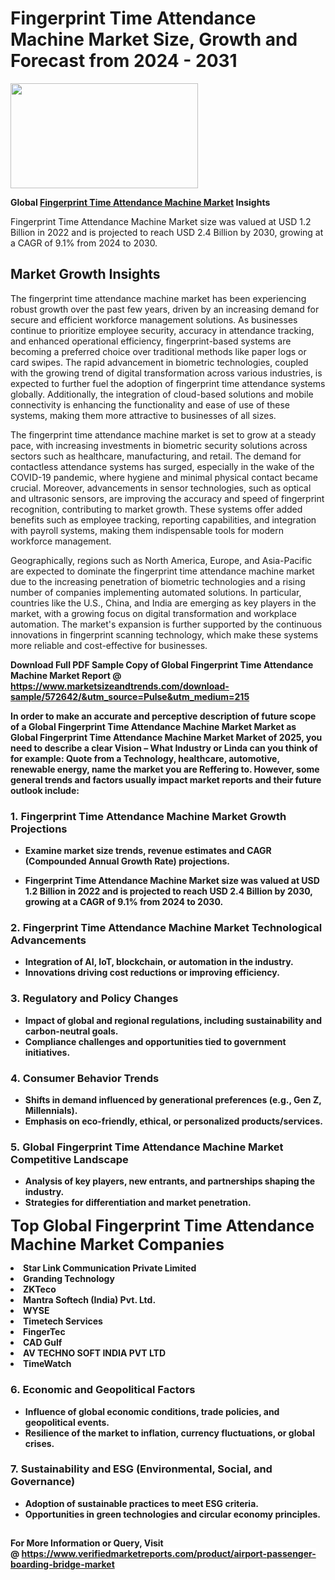 <H1>Fingerprint Time Attendance Machine Market Size, Growth and Forecast from 2024 - 2031</H1><img class="aligncenter size-medium wp-image-584254" src="https://thirdeyenews.in/wp-content/uploads/2024/09/Global-Market-Research-300x168.jpeg" alt="" width="300" height="168" /><p><strong>Global&nbsp;<a href="https://www.marketsizeandtrends.com/download-sample/572642/&amp;utm_source=Pulse&amp;utm_medium=215">Fingerprint Time Attendance Machine Market</a> Insights</strong></p><p>Fingerprint Time Attendance Machine Market size was valued at USD 1.2 Billion in 2022 and is projected to reach USD 2.4 Billion by 2030, growing at a CAGR of 9.1% from 2024 to 2030.</p><p><h2>Market Growth Insights</h2> <p>The fingerprint time attendance machine market has been experiencing robust growth over the past few years, driven by an increasing demand for secure and efficient workforce management solutions. As businesses continue to prioritize employee security, accuracy in attendance tracking, and enhanced operational efficiency, fingerprint-based systems are becoming a preferred choice over traditional methods like paper logs or card swipes. The rapid advancement in biometric technologies, coupled with the growing trend of digital transformation across various industries, is expected to further fuel the adoption of fingerprint time attendance systems globally. Additionally, the integration of cloud-based solutions and mobile connectivity is enhancing the functionality and ease of use of these systems, making them more attractive to businesses of all sizes.</p> <p><strong></strong></p> <p>The fingerprint time attendance machine market is set to grow at a steady pace, with increasing investments in biometric security solutions across sectors such as healthcare, manufacturing, and retail. The demand for contactless attendance systems has surged, especially in the wake of the COVID-19 pandemic, where hygiene and minimal physical contact became crucial. Moreover, advancements in sensor technologies, such as optical and ultrasonic sensors, are improving the accuracy and speed of fingerprint recognition, contributing to market growth. These systems offer added benefits such as employee tracking, reporting capabilities, and integration with payroll systems, making them indispensable tools for modern workforce management.</p> <p>Geographically, regions such as North America, Europe, and Asia-Pacific are expected to dominate the fingerprint time attendance machine market due to the increasing penetration of biometric technologies and a rising number of companies implementing automated solutions. In particular, countries like the U.S., China, and India are emerging as key players in the market, with a growing focus on digital transformation and workplace automation. The market's expansion is further supported by the continuous innovations in fingerprint scanning technology, which make these systems more reliable and cost-effective for businesses.</p> <p><strong></p><p><span class=""><strong>Download Full PDF Sample Copy of Global Fingerprint Time Attendance Machine Market Report</strong> @ <a href="https://www.marketsizeandtrends.com/download-sample/572642/&amp;utm_source=Pulse&amp;utm_medium=215" target="_blank">https://www.marketsizeandtrends.com/download-sample/572642/&amp;utm_source=Pulse&amp;utm_medium=215</a></span></p><p>In order to make an accurate and perceptive description of future scope of a Global&nbsp;Fingerprint Time Attendance Machine Market Market as Global&nbsp;Fingerprint Time Attendance Machine Market Market of 2025, you need to describe a clear Vision &ndash; What Industry or Linda can you think of for example: Quote from a Technology, healthcare, automotive, renewable energy, name the market you are Reffering to. However, some general trends and factors usually impact market reports and their future outlook include:</p><h3>1.&nbsp;<strong>Fingerprint Time Attendance Machine Market Growth Projections</strong></h3><ul><li>Examine market size trends, revenue estimates and CAGR (Compounded Annual Growth Rate) projections.</li><li><p>Fingerprint Time Attendance Machine Market size was valued at USD 1.2 Billion in 2022 and is projected to reach USD 2.4 Billion by 2030, growing at a CAGR of 9.1% from 2024 to 2030.</p></li></ul><h3>2.&nbsp;<strong>Fingerprint Time Attendance Machine Market Technological Advancements</strong></h3><ul><li>Integration of AI, IoT, blockchain, or automation in the industry.</li><li>Innovations driving cost reductions or improving efficiency.</li></ul><h3>3.&nbsp;<strong>Regulatory and Policy Changes</strong></h3><ul><li>Impact of global and regional regulations, including sustainability and carbon-neutral goals.</li><li>Compliance challenges and opportunities tied to government initiatives.</li></ul><h3>4.&nbsp;<strong>Consumer Behavior Trends</strong></h3><ul><li>Shifts in demand influenced by generational preferences (e.g., Gen Z, Millennials).</li><li>Emphasis on eco-friendly, ethical, or personalized products/services.</li></ul><h3>5.&nbsp;<strong>Global Fingerprint Time Attendance Machine Market Competitive Landscape</strong></h3><ul><li>Analysis of key players, new entrants, and partnerships shaping the industry.</li><li>Strategies for differentiation and market penetration.</li></ul><p data-pm-slice="1 1 []"><span style="color: inherit; font-family: inherit; font-size: 25px;">Top Global Fingerprint Time Attendance Machine Market Companies</span></p><div class="" data-test-id=""><p><li>Star Link Communication Private Limited</li><li> Granding Technology</li><li> ZKTeco</li><li> Mantra Softech (India) Pvt. Ltd.</li><li> WYSE</li><li> Timetech Services</li><li> FingerTec</li><li> CAD Gulf</li><li> AV TECHNO SOFT INDIA PVT LTD</li><li> TimeWatch</li></p></div><h3>6.&nbsp;<strong>Economic and Geopolitical Factors</strong></h3><ul><li>Influence of global economic conditions, trade policies, and geopolitical events.</li><li>Resilience of the market to inflation, currency fluctuations, or global crises.</li></ul><h3>7.&nbsp;<strong>Sustainability and ESG (Environmental, Social, and Governance)</strong></h3><ul><li>Adoption of sustainable practices to meet ESG criteria.</li><li>Opportunities in green technologies and circular economy principles.</li></ul><h2><strong style="font-size: 14px;">For More Information or Query, Visit @&nbsp;</strong><a style="background-color: #ffffff; font-size: 14px;" href="https://www.marketsizeandtrends.com/report/fingerprint-time-attendance-machine-market/" target="_blank">https://www.verifiedmarketreports.com/product/airport-passenger-boarding-bridge-market</a></h2>
